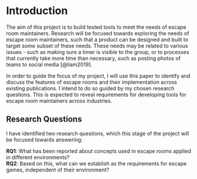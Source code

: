 # Introduction

<!--
- set the scene for the project by giving a little relevant background information - try to grab the reader's interest early
- clearly elucidate the aims and objectives of the project and the constraints that might affect the way in which the project is carried out. If the project involves the solution of a specific problem or the production of a specific system this should be clearly specified in an informal way
- summarise the remaining chapters of the report, in effect giving the reader an overview of what is to come
-->

The aim of this project is to build tested tools to meet the needs of escape 
room maintainers. Research will be focused towards exploring the needs of escape
room maintainers, such that a product can be designed and built to target some
subset of these needs. These needs may be related to various issues - such as 
making sure a timer is visible to the group, or to processes that currently take
more time than necessary, such as posting photos of teams to social media 
[@liam2019].
<!-- TODO: Need to rejig now I know what I'm doing -->

In order to guide the focus of my project, I will use this paper to identify and
discuss the features of escape rooms and their implementation across existing
publications. I intend to do so guided by my chosen research questions. This is 
expected to reveal requirements for developing tools for escape room maintainers
across industries.

## Research Questions

I have identified two research questions, which this stage of the project will be focused towards answering:

**RQ1**: What has been reported about concepts used in escape rooms applied in different environments?   
**RQ2**: Based on this, what can we establish as the requirements for escape games, independent of their environment?
